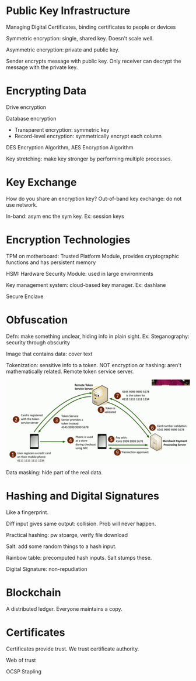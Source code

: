 # Public Key Infrastructure

Managing Digital Certificates, binding certificates to people or devices

Symmetric encryption: single, shared key. Doesn't scale well.

Asymmetric encryption: private and public key.

Sender encrypts message with public key. Only receiver can decrypt the message with the private key.

# Encrypting Data

Drive encryption

Database encryption
- Transparent encryption: symmetric key
- Record-level encryption: symmetrically encrypt each column

DES Encryption Algorithm, AES Encryption Algorithm

Key stretching: make key stronger by performing multiple processes.

# Key Exchange

How do you share an encryption key? Out-of-band key exchange: do not use network.

In-band: asym enc the sym key. Ex: session keys

# Encryption Technologies

TPM on motherboard: Trusted Platform Module, provides cryptographic functions and has persistent memory

HSM: Hardware Security Module: used in large environments

Key management system: cloud-based key manager. Ex: dashlane

Secure Enclave

# Obfuscation

Defn: make something unclear, hiding info in plain sight. Ex: Steganography: security through obscurity

Image that contains data: cover text

Tokenization: sensitive info to a token. NOT encryption or hashing: aren't mathematically related. Remote token service server.

![alt text](image-3.png)

Data masking: hide part of the real data.

# Hashing and Digital Signatures

Like a fingerprint.

Diff input gives same output: collision. Prob will never happen.

Practical hashing: pw stoarge, verify file download

Salt: add some random things to a hash input.

Rainbow table: precomputed hash inputs. Salt stumps these.

Digital Signature: non-repudiation

# Blockchain

A distributed ledger. Everyone maintains a copy. 

# Certificates

Certificates provide trust. We trust certificate authority.

Web of trust

OCSP Stapling